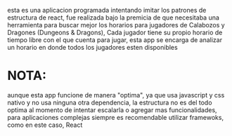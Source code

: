 esta es una aplicacion programada intentando imitar los patrones de estructura de react, fue realizada bajo la premicia de que necesitaba una herramienta para buscar mejor los horarios para jugadores de Calabozos y Dragones (Dungeons & Dragons), Cada jugador tiene su propio horario de tiempo libre con el que cuenta para jugar, esta app se encarga de analizar un horario en donde todos los jugadores esten disponibles

# NOTA:
aunque esta app funcione de manera "optima", ya que usa javascript y css nativo y no usa ninguna otra dependencia, la estructura no es del todo optima al momento de intentar escalarla o agregar mas funcionalidades, para aplicaciones complejas siempre es recomendable utilizar framewoks, como en este caso, React